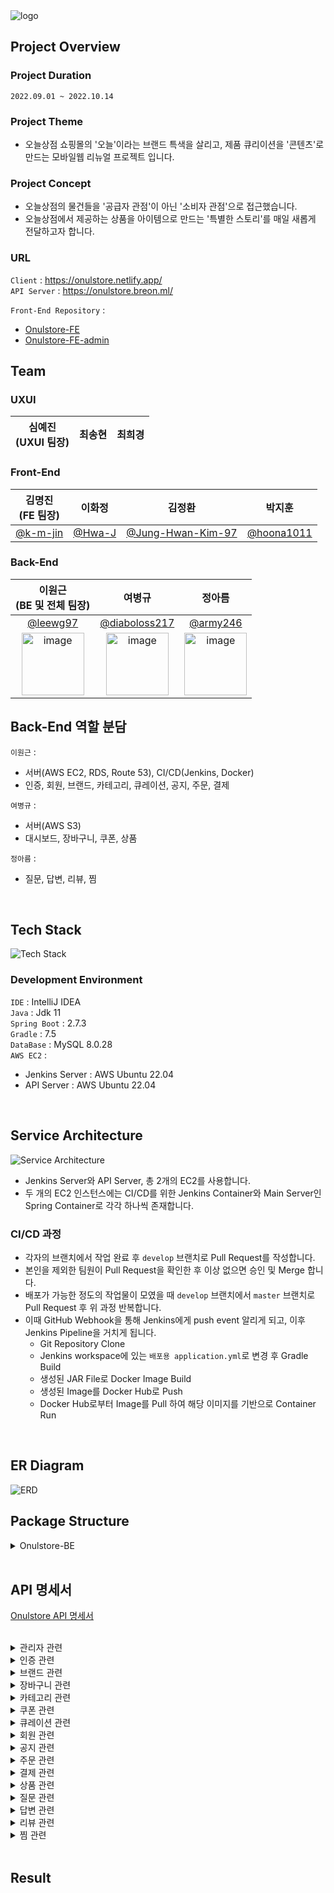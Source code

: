 <img alt="logo" src="https://user-images.githubusercontent.com/77063888/197363644-48e4ede5-8331-4e04-8646-bac58f17a105.jpg">

## Project Overview

### Project Duration

`2022.09.01 ~ 2022.10.14`

### Project Theme

- 오늘상점 쇼핑몰의 '오늘'이라는 브랜드 특색을 살리고,
  제품 큐리이션을 '콘텐츠'로 만드는 모바일웹 리뉴얼 프로젝트 입니다.

### Project Concept

- 오늘상점의 물건들을 '공급자 관점'이 아닌 '소비자 관점'으로 접근했습니다.
- 오늘상점에서 제공하는 상품을 아이템으로 만드는 '특별한 스토리'를 매일 새롭게 전달하고자 합니다.

### URL

`Client` : https://onulstore.netlify.app/ <br>
`API Server` : https://onulstore.breon.ml/

`Front-End Repository` : <br>

- [Onulstore-FE](https://github.com/onulstore/Onulstore-FE)<br>
- [Onulstore-FE-admin](https://github.com/onulstore/Onulstore-FE-admin)
  <br>

## Team

### UXUI

|심예진<br>(UXUI 팀장)|최송현|최희경|
|:----:|:----:|:----:|

### Front-End

|김명진<br>(FE 팀장)|이화정|김정환|박지훈|
|:----:|:----:|:----:|:----:|
|[@k-m-jin](https://github.com/k-m-jin)|[@Hwa-J](https://github.com/Hwa-J)|[@Jung-Hwan-Kim-97](https://github.com/Jung-Hwan-Kim-97)|[@hoona1011](https://github.com/hoona1011)|

### Back-End

|이원근<br>(BE 및 전체 팀장)|여병규|정아름|
|:----:|:----:|:----:|
|[@leewg97](https://github.com/leewg97)|[@diaboloss217](https://github.com/diaboloss217)|[@army246](https://github.com/army246)|
|<img width="100" height="100" alt="image" src="https://user-images.githubusercontent.com/77063888/197363851-20b70139-4b2a-4615-baea-1695250e5c3f.jpg">|<img width="100" height="100" alt="image" src="https://user-images.githubusercontent.com/77063888/197363846-d309ab48-4236-49d6-85f8-1cfa287ba4fa.jpg">|<img width="100" height="100" alt="image" src="https://user-images.githubusercontent.com/77063888/197363849-ab42e7c2-fa78-4761-b3d7-5c373937ccca.jpg">|

## Back-End 역할 분담

`이원근` : 
- 서버(AWS EC2, RDS, Route 53), CI/CD(Jenkins, Docker)
- 인증, 회원, 브랜드, 카테고리, 큐레이션, 공지, 주문, 결제

`여병규` : 
- 서버(AWS S3)
- 대시보드, 장바구니, 쿠폰, 상품

`정아름` : 
- 질문, 답변, 리뷰, 찜

<br>

## Tech Stack

![Tech Stack](https://user-images.githubusercontent.com/77063888/197776319-19f6799e-a873-4af3-a21d-f36e481d9e39.png)

### Development Environment

`IDE` : IntelliJ IDEA <br>
`Java` : Jdk 11 <br>
`Spring Boot` : 2.7.3 <br>
`Gradle` : 7.5 <br>
`DataBase` : MySQL 8.0.28 <br>
`AWS EC2` : <br>

- Jenkins Server : AWS Ubuntu 22.04<br>
- API Server : AWS Ubuntu 22.04<br>

<br>

## Service Architecture

![Service Architecture](https://user-images.githubusercontent.com/77063888/197367655-6565313d-73a6-46ec-ab96-c821ee00aa87.png)

- Jenkins Server와 API Server, 총 2개의 EC2를 사용합니다.
- 두 개의 EC2 인스턴스에는 CI/CD를 위한 Jenkins Container와 Main Server인 Spring Container로 각각 하나씩 존재합니다.

### CI/CD 과정

- 각자의 브랜치에서 작업 완료 후 `develop` 브랜치로 Pull Request를 작성합니다.
- 본인을 제외한 팀원이 Pull Request을 확인한 후 이상 없으면 승인 및 Merge 합니다.
- 배포가 가능한 정도의 작업물이 모였을 때 `develop` 브랜치에서 `master` 브랜치로 Pull Request 후 위 과정 반복합니다.
- 이때 GitHub Webhook을 통해 Jenkins에게 push event 알리게 되고, 이후 Jenkins Pipeline을 거치게 됩니다.
    - Git Repository Clone
    - Jenkins workspace에 있는 `배포용 application.yml`로 변경 후 Gradle Build
    - 생성된 JAR File로 Docker Image Build
    - 생성된 Image를 Docker Hub로 Push
    - Docker Hub로부터 Image를 Pull 하여 해당 이미지를 기반으로 Container Run

<br>

## ER Diagram

![ERD](https://user-images.githubusercontent.com/77063888/197365654-89e39c46-5c01-4f64-8065-bb1ff00aff02.png)

## Package Structure

<details>
<summary>Onulstore-BE</summary>
<div markdown="1">

```
 src
  ├─ main
  │  ├─ java
  │  │  └─ com
  │  │     └─ onulstore
  │  │        ├─ common
  │  │        ├─ config
  │  │        │  ├─ auth 
  │  │        │  ├─ exception
  │  │        │  ├─ jwt
  │  │        │  └─ oauth2
  │  │        ├─ domain[Entity + Repository]
  │  │        ├─ service
  │  │        └─ web
  │  │           ├─ controller
  │  │           └─ dto
  │  └─ resources
  └─ test
```

</div>
</details>

<br>

## API 명세서

[Onulstore API 명세서](https://documenter.getpostman.com/view/21774748/2s83zjt3ti)

<br>

<details>
<summary>관리자 관련</summary>
<div markdown="1">

- `POST`
    - `/admin/signup` : 입점사 회원가입
    - `/admin/dashboard` : 전체 대시보드 / 관리자
    - `/admin/dashboard/categories` : 카테고리 대시보드 / 관리자
    - `/admin/dashboard/customers` : 질문 및 리뷰 대시보드 / 관리자
    - `/admin/dashboard/dailyStatistic` : 대시보드 통계 / 관리자
    - `/admin/dashboard/members` : 회원 대시보드 / 관리자
    - `/admin/dashboard/orders` : 판매금액 아이템 수 대시보드 / 관리자
    - `/admin/dashboard/patmentOrders` : 주문 관련 대시보드 / 관리자
    - `/admin/dashboard/products` : 상품 대시보드 / 관리자
- `GET`
    - `/admin/find` : 전체 회원 조회 / 관리자

</div>
</details>

<details>
<summary>인증 관련</summary>
<div markdown="1">

- `POST`
    - `/auth/signup` : 회원가입
    - `/auth/login` : 로그인
    - `/auth/refresh` : Refresh Token 발급
    - `/auth/find/email` : 휴대폰 번호로 이메일 찾기

</div>
</details>

<details>
<summary>브랜드 관련</summary>
<div markdown="1">

- `POST`
    - `/brands` : 브랜드 등록 / 관리자
- `GET`
    - `/brands` : 브랜드 전체 조회
    - `/brands/{brandId}/product` : 브랜드 상품 조회
- `PUT`
    - `/brands/{brandId}` : 브랜드 수정 / 관리자
- `DELETE`
    - `/brands/{brandId}` : 브랜드 삭제 / 관리자

</div>
</details>

<details>
<summary>장바구니 관련</summary>
<div markdown="1">

- `POST`
    - `/carts` : 장바구니 등록
    - `/carts/{cartId}/plus` : 장바구니 수량 증가
    - `/carts/{cartId}/minus` : 장바구니 수량 감소
- `GET`
    - `/carts` : 장바구니 조회
- `DELETE`
    - `/carts/{cartId}` : 장바구니 삭제

</div>
</details>

<details>
<summary>카테고리 관련</summary>
<div markdown="1">

- `POST`
    - `/categories` : 카테고리 등록 / 관리자
- `GET`
    - `/categories` : 카테고리 전체 조회
    - `/categories/{categoryId}/product` : 카테고리 상품 조회
- `PUT`
    - `/categories/{categoryId}` : 카테고리 수정 / 관리자
- `DELETE`
    - `/categories/{categoryId}` : 카테고리 삭제 / 관리자

</div>
</details>

<details>
<summary>쿠폰 관련</summary>
<div markdown="1">

- `POST`
    - `/coupon` : 특정 유저에게 쿠폰 등록 / 관리자
    - `/coupons` : 모두에게 쿠폰 등록 / 관리자
- `GET`
    - `/mycoupons` : 쿠폰 조회

</div>
</details>

<details>
<summary>큐레이션 관련</summary>
<div markdown="1">

- `POST`
    - `/curations/magazine` : 매거진 등록 / 관리자
    - `/curations/recommend` : MD추천 등록 / 관리자
    - `/curations/{curationId}/image` : 큐레이션 이미지 등록 / 관리자
- `GET`
    - `/curations` : 큐레이션 조회
    - `/curations/{curationId}` : 특정 큐레이션 조회
    - `/curations/magazine` : 매거진 전체 조회
    - `/curations/recommend` : MD추천 전체 조회
- `PUT`
    - `/curations/{curationId}` : 큐레이션 수정 / 관리자
    - `/curations/{curationId}/display` : 공개 여부 TRUE / 관리자
    - `/curations/{curationId}/unDisplay` : 공개 여부 FALSE / 관리자
- `DELETE`
    - `/curations/{curationId}` : 큐레이션 삭제 / 관리자

</div>
</details>

<details>
<summary>회원 관련</summary>
<div markdown="1">

- `GET`
    - `/members` : 내 정보
    - `/members/latest` : 최근 본 상품
- `PUT`
    - `/members` : 프로필 수정
    - `/members/password` : 비밀번호 수정
- `DELETE`
    - `/members` : 회원 탈퇴

</div>
</details>

<details>
<summary>공지 관련</summary>
<div markdown="1">

- `POST`
    - `/notices` : 공지 등록 / 관리자
    - `/notices/banner` : 홈 배너 내용 등록 / 관리자
    - `/notices/{noticeId}/image` : 공지 내용(이미지) 업로드 / 관리자
- `GET`
    - `/notices` : 공지 조회
    - `/notices/{noticeId}` : 특정 공지 조회
- `PUT`
    - `/notices/{noticeId}` : 공지 수정 / 관리자
    - `/notices/{noticeId}/banner` : 홈 배너 내용 수정 / 관리자
- `DELETE`
    - `/notices/{noticeId}` : 공지 삭제 / 관리자

</div>
</details>

<details>
<summary>주문 관련</summary>
<div markdown="1">

- `POST`
    - `/orders` : 단일 상품 주문
    - `/orders/cartorder` : 장바구니 상품 선택 주문
- `GET`
    - `/orders` : 주문 및 결제 내역 조회
    - `/orders/{orderId}` : 특정 주문의 주문 및 결제 내역 조회
    - `/orders/entire` : 전체 주문 및 결제 내역 조회 / 관리자
- `PUT`
    - `/orders` : 주문 상태 변경(환불 요청 / 구매 확정)
    - `/orders/{orderId}` : 환불 완료 / 관리자
    - `/orders/update` : 해당 주문 회원 정보 변경
- `DELETE`
    - `/orders/{orderId}` : 브랜드 삭제

</div>
</details>

<details>
<summary>결제 관련</summary>
<div markdown="1">

- `POST`
    - `/payments` : 결제 하기

</div>
</details>

<details>
<summary>상품 관련</summary>
<div markdown="1">

- `POST`
    - `/products` : 상품 등록 / 관리자
    - `/products/search` : 상품 검색
    - `/products/discount/{productId}` : 상품 할인 추가 / 관리자
    - `/products/{productId}/content` : 상품 설명 업로드 / 관리자
    - `/products/{productId}/image` : 상품 이미지 업로드 / 관리자
- `GET`
    - `/products/list` : 상품 전체 조회
    - `/products/{productId}` : 상품 상세 조회
- `PUT`
    - `/products/{productId}` : 상품 수정 / 관리자
- `DELETE`
    - `/products/{productId}` : 상품 삭제 / 관리자
    - `/products/{productId}/image` : 상품 이미지 삭제 / 관리자

</div>
</details>

<details>
<summary>질문 관련</summary>
<div markdown="1">

- `POST`
    - `/questions` : 질문 등록
- `GET`
    - `/members/questions` : 질문 전체 조회(멤버별)
    - `/questions/{productId}` : 질문 전체 조회(상품별)
    - `/questions/{productId}/{questionId}` : 질문 상세 조회
- `PUT`
    - `/questions/{questionId}` : 질문 수정
- `DELETE`
    - `/questions/{questionId}` : 질문 삭제

</div>
</details>

<details>
<summary>답변 관련</summary>
<div markdown="1">

- `POST`
    - `/questions/{questionId}/answers` : 답변 등록 / 관리자
- `GET`
    - `/questions/{questionId}/answers/{answerId}` : 답변 조회

</div>
</details>

<details>
<summary>리뷰 관련</summary>
<div markdown="1">

- `POST`
    - `/reviews/{orderId}` : 리뷰 등록
    - `/reviews/{reviewId}/image` : 리뷰 이미지 등록
- `GET`
    - `/members/reviews` : 리뷰 목록 조회(멤버별)
    - `/products/{productId}/reviews` : 리뷰 목록 조회(상품별)
    - `/reviews/{reviewId}` : 리뷰 상세 조회
- `PUT`
    - `/reviews/{reviewId}` : 리뷰 수정
- `DELETE`
    - `/reviews/{reviewId}` : 리뷰 삭제

</div>
</details>

<details>
<summary>찜 관련</summary>
<div markdown="1">

- `POST`
    - `/wishlists` : 찜 등록
- `GET`
    - `/wishlists` : 찜 조회
- `DELETE`
    - `/wishlists/{productId}` : 찜 삭제

</div>
</details>

<br>

## Result
